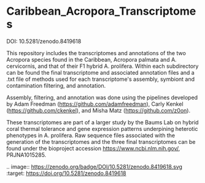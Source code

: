 # Caribbean_Acropora_Transcriptomes

DOI: 10.5281/zenodo.8419618

This repository includes the transcriptomes and annotations of the two Acropora species found in the Caribbean, Acropora palmata and A. cervicornis, and that of their F1 hybrid A. prolifera. Within each subdirectory can be found the final transcriptome and associated annotation files and a .txt file of methods used for each transcriptome's assembly, symbiont and contamination filtering, and annotation. 

Assembly, filtering, and annotation was done using the pipelines developed by Adam Freedman (https://github.com/adamfreedman), Carly Kenkel (https://github.com/ckenkel), and Misha Matz (https://github.com/z0on).

These transcriptomes are part of a larger study by the Baums Lab on hybrid coral thermal tolerance and gene expression patterns underpining heterotic phenotypes in A. prolifera. Raw sequence files associated with the generation of the transcriptomes and the three final transcriptomes can be found under the bioproject accession https://www.ncbi.nlm.nih.gov/, PRJNA1015285.

.. image:: https://zenodo.org/badge/DOI/10.5281/zenodo.8419618.svg
   :target: https://doi.org/10.5281/zenodo.8419618
